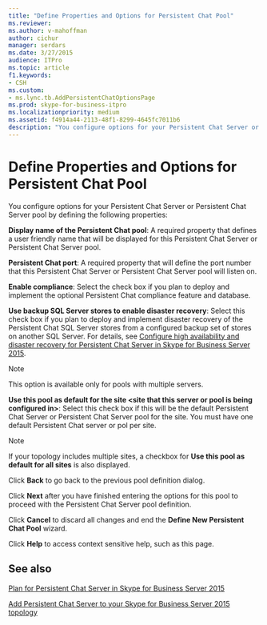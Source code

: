 ```yaml
---
title: "Define Properties and Options for Persistent Chat Pool"
ms.reviewer: 
ms.author: v-mahoffman
author: cichur
manager: serdars
ms.date: 3/27/2015
audience: ITPro
ms.topic: article
f1.keywords:
- CSH
ms.custom:
- ms.lync.tb.AddPersistentChatOptionsPage
ms.prod: skype-for-business-itpro
ms.localizationpriority: medium
ms.assetid: f4914a44-2113-48f1-8299-4645fc7011b6
description: "You configure options for your Persistent Chat Server or Persistent Chat Server pool by defining the following properties:"
---
```


# Define Properties and Options for Persistent Chat Pool
 
You configure options for your Persistent Chat Server or Persistent Chat Server pool by defining the following properties:
  
 **Display name of the Persistent Chat pool**: A required property that defines a user friendly name that will be displayed for this Persistent Chat Server or Persistent Chat Server pool.
  
 **Persistent Chat port**: A required property that will define the port number that this Persistent Chat Server or Persistent Chat Server pool will listen on.
  
 **Enable compliance**: Select the check box if you plan to deploy and implement the optional Persistent Chat compliance feature and database.
  
 **Use backup SQL Server stores to enable disaster recovery**: Select this check box if you plan to deploy and implement disaster recovery of the Persistent Chat SQL Server stores from a configured backup set of stores on another SQL Server. For details, see [Configure high availability and disaster recovery for Persistent Chat Server in Skype for Business Server 2015](../../deploy/deploy-persistent-chat-server/configure-hadr-for-persistent-chat.md).
  
> [!NOTE]
> This option is available only for pools with multiple servers. 
  
 **Use this pool as default for the site \<site that this server or pool is being configured in\>**: Select this check box if this will be the default Persistent Chat Server or Persistent Chat Server pool for the site. You must have one default Persistent Chat server or pol per site.
  
> [!NOTE]
> If your topology includes multiple sites, a checkbox for **Use this pool as default for all sites** is also displayed.
  
Click **Back** to go back to the previous pool definition dialog.
  
Click **Next** after you have finished entering the options for this pool to proceed with the Persistent Chat Server pool definition.
  
Click **Cancel** to discard all changes and end the **Define New Persistent Chat Pool** wizard.
  
Click **Help** to access context sensitive help, such as this page.
  
## See also

[Plan for Persistent Chat Server in Skype for Business Server 2015](../../plan-your-deployment/persistent-chat-server/persistent-chat-server.md)
  
[Add Persistent Chat Server to your Skype for Business Server 2015 topology](../../deploy/deploy-persistent-chat-server/add-persistent-chat-server.md)
